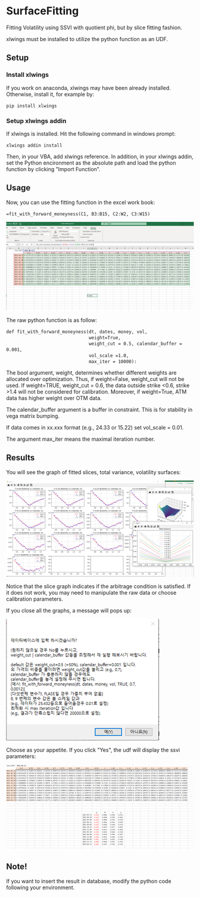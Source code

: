 # SurfaceFitting
Fitting Volatility using SSVI with quotient phi, but by slice fitting fashion.

xlwings must be installed to utilize the python function as an UDF. 

## Setup
### Install xlwings
If you work on anaconda, xlwings may have been already installed. 
Otherwise, install it, for example by:
``` windows prompt
pip install xlwings
```
### Setup xlwings addin
If xlwings is installed. Hit the following command in windows prompt:
```
xlwings addin install
```
Then, in your VBA, add xlwings reference. In addition, in your xlwings addin, set the Python encironment as the absolute path and load the python function by clicking "Import Function".

## Usage
Now, you can use the fitting function in the excel work book:
```
=fit_with_forward_moneyness(C1, B3:B15, C2:W2, C3:W15)
```
![Execution](./Image/execute.png "execution")

The raw python function is as follow:
```
def fit_with_forward_moneyness(dt, dates, money, vol,
                               weight=True,
                               weight_cut = 0.5, calendar_buffer = 0.001,
                               vol_scale =1.0, 
                               max_iter = 10000):
```
The bool argument, weight, determines whether different weights are allocated over optimization.
Thus, if weight=False, weight_cut will not be used. 
If weight=TRUE, weight_cut = 0.6, the data outside strike <0.6, strike >1.4 will not be considered for calibration.
Moreover, if weight=True, ATM data has higher weight over OTM data.

The calendar_buffer argument is a buffer in constraint. This is for stability in vega matrix bumping.

If data comes in xx.xxx format (e.g., 24.33 or 15.22) set vol_scale = 0.01.

The argument max_iter means the maximal iteration number. 

## Results
You will see the graph of fitted slices, total variance, volatility surfaces:

![Graph](./Image/graphs.png "Graph")

Notice that the slice graph indicates if the arbitrage condition is satisfied.
If it does not work, you may need to manipulate the raw data or choose calibration parameters.

If you close all the graphs, a message will pops up:

![Message](./Image/message.png "Message")

Choose as your appetite. If you click "Yes", the udf will display the ssvi parameters:

![Result](./Image/results.png "Result")

## Note!
If you want to insert the result in database, modify the python code following your environment.
